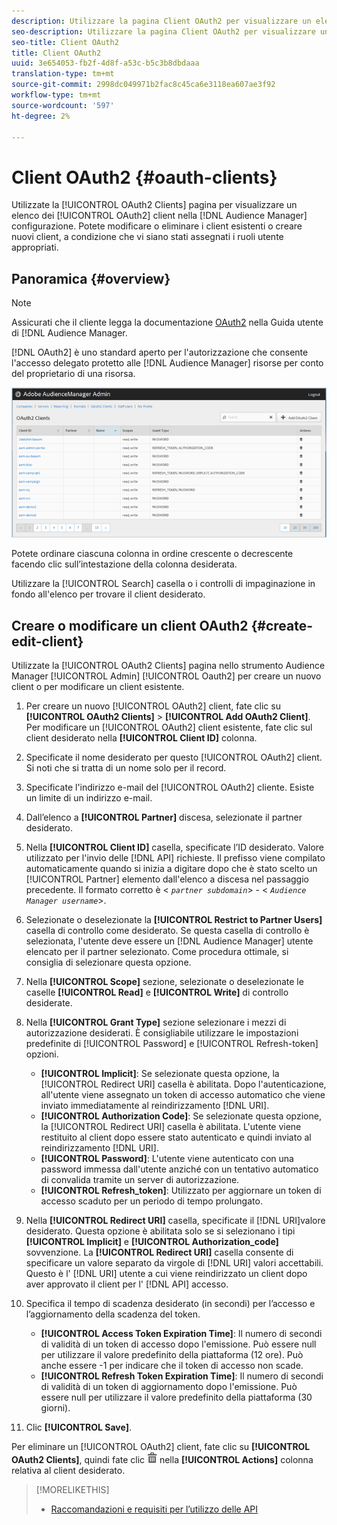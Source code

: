```yaml
---
description: Utilizzare la pagina Client OAuth2 per visualizzare un elenco dei client OAuth2 nella configurazione Audience Manager . Potete modificare o eliminare i client esistenti o creare nuovi client, a condizione che vi siano stati assegnati i ruoli utente appropriati.
seo-description: Utilizzare la pagina Client OAuth2 per visualizzare un elenco dei client OAuth2 nella configurazione Audience Manager . Potete modificare o eliminare i client esistenti o creare nuovi client, a condizione che vi siano stati assegnati i ruoli utente appropriati.
seo-title: Client OAuth2
title: Client OAuth2
uuid: 3e654053-fb2f-4d8f-a53c-b5c3b8dbdaaa
translation-type: tm+mt
source-git-commit: 2998dc049971b2fac8c45ca6e3118ea607ae3f92
workflow-type: tm+mt
source-wordcount: '597'
ht-degree: 2%

---
```



# Client OAuth2 {#oauth-clients}

Utilizzate la [!UICONTROL OAuth2 Clients] pagina per visualizzare un elenco dei [!UICONTROL OAuth2] client nella [!DNL Audience Manager] configurazione. Potete modificare o eliminare i client esistenti o creare nuovi client, a condizione che vi siano stati assegnati i ruoli utente appropriati.

## Panoramica {#overview}

<!-- c_oauth.xml -->

>[!NOTE]
>
>Assicurati che il cliente legga la documentazione [OAuth2](https://docs.adobe.com/content/help/en/audience-manager/user-guide/api-and-sdk-code/rest-apis/aam-api-getting-started.html#oauth) nella Guida utente di [!DNL  Audience Manager.

[!DNL OAuth2] è uno standard aperto per l&#39;autorizzazione che consente l&#39;accesso delegato protetto alle [!DNL Audience Manager] risorse per conto del proprietario di una risorsa.

![](assets/oauth.png)

Potete ordinare ciascuna colonna in ordine crescente o decrescente facendo clic sull’intestazione della colonna desiderata.

Utilizzare la [!UICONTROL Search] casella o i controlli di impaginazione in fondo all&#39;elenco per trovare il client desiderato.

## Creare o modificare un client OAuth2 {#create-edit-client}

<!-- t_create_edit_auth.xml -->

Utilizzate la [!UICONTROL OAuth2 Clients] pagina nello strumento Audience Manager  [!UICONTROL Admin] [!UICONTROL Oauth2] per creare un nuovo client o per modificare un client esistente.

1. Per creare un nuovo [!UICONTROL OAuth2] client, fate clic su **[!UICONTROL OAuth2 Clients]** > **[!UICONTROL Add OAuth2 Client]**. Per modificare un [!UICONTROL OAuth2] client esistente, fate clic sul client desiderato nella **[!UICONTROL Client ID]** colonna.
1. Specificate il nome desiderato per questo [!UICONTROL OAuth2] client. Si noti che si tratta di un nome solo per il record.
1. Specificate l&#39;indirizzo e-mail del [!UICONTROL OAuth2] cliente. Esiste un limite di un indirizzo e-mail.
1. Dall’elenco a **[!UICONTROL Partner]** discesa, selezionate il partner desiderato.
1. Nella **[!UICONTROL Client ID]** casella, specificate l’ID desiderato. Valore utilizzato per l&#39;invio delle [!DNL API] richieste. Il prefisso viene compilato automaticamente quando si inizia a digitare dopo che è stato scelto un [!UICONTROL Partner] elemento dall&#39;elenco a discesa nel passaggio precedente. Il formato corretto è &lt; *`partner subdomain`*> - &lt; *`Audience Manager username`*>.
1. Selezionate o deselezionate la **[!UICONTROL Restrict to Partner Users]** casella di controllo come desiderato. Se questa casella di controllo è selezionata, l&#39;utente deve essere un [!DNL Audience Manager] utente elencato per il partner selezionato. Come procedura ottimale, si consiglia di selezionare questa opzione.
1. Nella **[!UICONTROL Scope]** sezione, selezionate o deselezionate le caselle **[!UICONTROL Read]** e **[!UICONTROL Write]** di controllo desiderate.
1. Nella **[!UICONTROL Grant Type]** sezione selezionare i mezzi di autorizzazione desiderati. È consigliabile utilizzare le impostazioni predefinite di [!UICONTROL Password] e [!UICONTROL Refresh-token] opzioni.

   * **[!UICONTROL Implicit]**: Se selezionate questa opzione, la [!UICONTROL Redirect URI] casella è abilitata. Dopo l&#39;autenticazione, all&#39;utente viene assegnato un token di accesso automatico che viene inviato immediatamente al reindirizzamento [!DNL URI].
   * **[!UICONTROL Authorization Code]**: Se selezionate questa opzione, la [!UICONTROL Redirect URI] casella è abilitata. L&#39;utente viene restituito al client dopo essere stato autenticato e quindi inviato al reindirizzamento [!DNL URI].
   * **[!UICONTROL Password]**: L&#39;utente viene autenticato con una password immessa dall&#39;utente anziché con un tentativo automatico di convalida tramite un server di autorizzazione.
   * **[!UICONTROL Refresh_token]**: Utilizzato per aggiornare un token di accesso scaduto per un periodo di tempo prolungato.

1. Nella **[!UICONTROL Redirect URI]** casella, specificate il [!DNL URI]valore desiderato. Questa opzione è abilitata solo se si selezionano i tipi **[!UICONTROL Implicit]** e **[!UICONTROL Authorization_code]** sovvenzione. La **[!UICONTROL Redirect URI]** casella consente di specificare un valore separato da virgole di [!DNL URI] valori accettabili. Questo è l&#39; [!DNL URI] utente a cui viene reindirizzato un client dopo aver approvato il client per l&#39; [!DNL API] accesso.
1. Specifica il tempo di scadenza desiderato (in secondi) per l’accesso e l’aggiornamento della scadenza del token.

   * **[!UICONTROL Access Token Expiration Time]**: Il numero di secondi di validità di un token di accesso dopo l&#39;emissione. Può essere null per utilizzare il valore predefinito della piattaforma (12 ore). Può anche essere -1 per indicare che il token di accesso non scade.
   * **[!UICONTROL Refresh Token Expiration Time]**: Il numero di secondi di validità di un token di aggiornamento dopo l&#39;emissione. Può essere null per utilizzare il valore predefinito della piattaforma (30 giorni).

1. Clic **[!UICONTROL Save]**.

Per eliminare un [!UICONTROL OAuth2] client, fate clic su **[!UICONTROL OAuth2 Clients]**, quindi fate clic ![](assets/icon_delete.png) nella **[!UICONTROL Actions]** colonna relativa al client desiderato.

>[!MORELIKETHIS]
>
>* [Raccomandazioni e requisiti per l’utilizzo delle API](../admin-oauth2/aam-admin-api-requirements.md)

